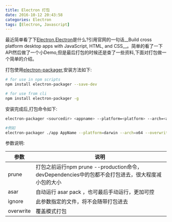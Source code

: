 ```yaml
---
title: Electron 打包
date: 2016-10-12 20:43:58
categories: Electron
tags: [Electron, Javascript]
---
```

最近简单看了下[Electron],[Electron]是什么?引用官网的一句话__Build cross platform desktop apps with JavaScript, HTML, and CSS__。简单的看了一下API然后做了一个小Demo,但是最后打包的时候还是查了一些资料,下面对打包做一个简单的介绍。

<!--more-->

打包使用[electron-packager],安装方法如下:
```bash
# for use in npm scripts
npm install electron-packager --save-dev

# for use from cli
npm install electron-packager -g
```
安装完成后,打包命令如下:
```bash
electron-packager <sourcedir> <appname> --platform=<platform> --arch=<arch> [optional flags...]

#例如
electron-packager ./app AppName --platform=darwin --arch=x64 --overwrite --ignore=dev-settings --prune
```
参数说明:

| 参数 | 说明 |
| ------ | ----------- |
| prune | 打包之前运行npm prune --production命令，devDependencies中的包都不会打包进去，很大程度减小包的大小 |
| asar | 自动运行 asar pack ，也可最后手动运行，更加可控 |
| ignore | 此参数指定的文件，将不会随带打包进去 |
| overwrite | 覆盖模式打包 |


[Electron]: http://electron.atom.io/
[electron-packager]: https://github.com/electron-userland/electron-packager

